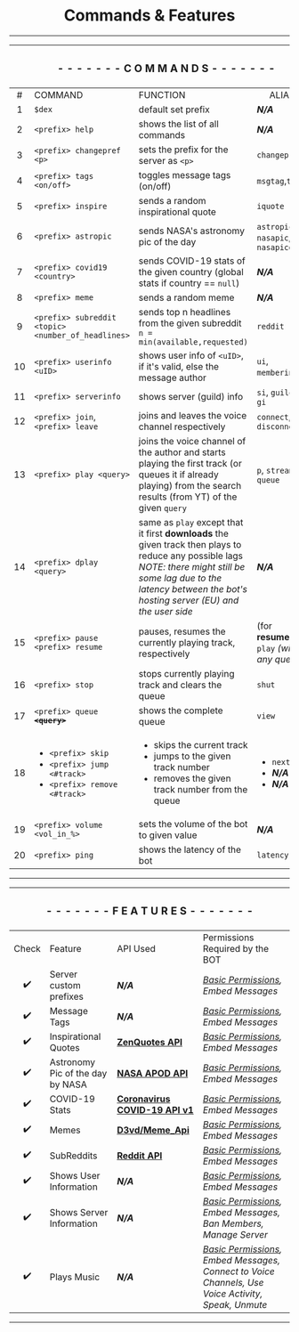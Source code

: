 <h1 align="center"> Commands & Features </h1>

___


<table align="center">
<thead>
<tr>
  <th colspan=4 align="center"><h3>- - - - - - -  C O M M A N D S  - - - - - - -</h3></th>
</tr>
</thead>
<tbody>
<tr>
<td align="center">#</td>
<td align="left">COMMAND</td>
<td align="left">FUNCTION</td>
<td align="center">ALIASES</td>
</tr>
<tr>
<td align="center">1</td>
<td align="left"><code>$dex</code></td>
<td align="left">default set prefix</td>
<td align="left"><i><b>N/A</b></i></td>
</tr>
<tr>
<td align="center">2</td>
<td align="left"><code>&lt;prefix&gt; help</code></td>
<td align="left">shows the list of all commands</td>
<td align="left"><i><b>N/A</b></i></td>
</tr>
<tr>
<td align="center">3</td>
<td align="left"><code>&lt;prefix&gt; changepref &lt;p&gt;</code></td>
<td align="left">sets the prefix for the server as <code>&lt;p&gt;</code></td>
<td align="left"><code>changeprefix</code></td>
</tr>
<tr>
<td align="center">4</td>
<td align="left"><code>&lt;prefix&gt; tags &lt;on/off&gt;</code></td>
<td align="left">toggles message tags (on/off)</td>
  <td align="left"><code>msgtag</code>,<code>tagging</code></td>
</tr>
<tr>
<td align="center">5</td>
<td align="left"><code>&lt;prefix&gt; inspire</code></td>
<td align="left">sends a random inspirational quote</td>
<td align="left"><code>iquote</code></td>
</tr>
<tr>
<td align="center">6</td>
<td align="left"><code>&lt;prefix&gt; astropic</code></td>
<td align="left">sends NASA's astronomy pic of the day</td>
<td align="left"><code>astropicotd</code>, <code>nasapic</code>, <code>nasapicotd</code></td>
</tr>
<tr>
<td align="center">7</td>
<td align="left"><code>&lt;prefix&gt; covid19 &lt;country&gt;</code></td>
<td align="left">sends COVID-19 stats of the given country (global stats if country == <code>null</code>)</td>
<td align="left"><i><b>N/A</b></i></td>
</tr>
<tr>
<td align="center">8</td>
<td align="left"><code>&lt;prefix&gt; meme</code></td>
<td align="left">sends a random meme</td>
<td align="left"><i><b>N/A</b></i></td>
</tr>
<tr>
<td align="center">9</td>
<td align="left"><code>&lt;prefix&gt; subreddit &lt;topic&gt; &lt;number_of_headlines&gt;</code></td>
<td align="left">sends top n headlines from the given subreddit</br><code>n = min(available,requested)</code></td>
<td align="left"><code>reddit</code></td>
</tr>
<tr>
<td align="center">10</td>
<td align="left"><code>&lt;prefix&gt; userinfo &lt;uID&gt;</code></td>
<td align="left">shows user info of <code>&lt;uID&gt;</code>, if it's valid, else the message author</td>
<td align="left"><code>ui</code>, <code>memberinfo</code>, <code>mi</code></td>
</tr>
<tr>
<td align="center">11</td>
<td align="left"><code>&lt;prefix&gt; serverinfo</code></td>
<td align="left">shows server (guild) info</td>
<td align="left"><code>si</code>, <code>guildinfo</code>, <code>gi</code></td>
</tr>
<tr>
<td align="center">12</td>
<td align="left"><code>&lt;prefix&gt; join</code>, <code>&lt;prefix&gt; leave</code></td>
<td align="left">joins and leaves the voice channel respectively</td>
<td align="left"><code>connect</code>, <code>disconnect</code></td>
</tr>
<tr>
<td align="center">13</td>
<td align="left"><code>&lt;prefix&gt; play &lt;query&gt;</code></td>
<td align="left">joins the voice channel of the author and starts playing the first track (or queues it if already playing) from the search results (from YT) of the given <code>query</code></td>
<td align="left"><code>p</code>, <code>stream</code>, <code>add</code>, <code>queue</code></td>
</tr>
<tr>
<td align="center">14</td>
<td align="left"><code>&lt;prefix&gt; dplay &lt;query&gt;</code></td>
<td align="left">same as <code>play</code> except that it first <b>downloads</b> the given track then plays to reduce any possible lags<br><i>NOTE: there might still be some lag due to the latency between the bot's hosting server (EU) and the user side</i></td>
<td align="left"><i><b>N/A</b></i></td>
</tr>
<tr>
<td align="center">15</td>
<td align="left"><code>&lt;prefix&gt; pause</code><br><code>&lt;prefix&gt; resume</code></td>
<td align="left">pauses, resumes the currently playing track, respectively</td>
<td align="left">(for <b>resume</b>):- <code>play</code> <i>(without any query)</i></td>
</tr>
<tr>
<td align="center">16</td>
<td align="left"><code>&lt;prefix&gt; stop</code></td>
<td align="left">stops currently playing track and clears the queue</td>
<td align="left"><code>shut</code></td>
</tr>
<tr>
<td align="center">17</td>
  <td align="left"><code>&lt;prefix&gt; queue <b><strike>&lt;query&gt;</strike></b></code></td>
<td align="left">shows the complete queue</td>
<td align="left"><code>view</code></td>
</tr>
<tr>
<td align="center">18</td>
<td align="left">
  <ul>
    <li><code>&lt;prefix&gt; skip </code></li>
    <li><code>&lt;prefix&gt; jump &lt;#track&gt;</code></li>
    <li><code>&lt;prefix&gt; remove &lt;#track&gt;</code></li>
  </ul>
</td>
<td align="left">
  <ul>
    <li>skips the current track</li>
    <li>jumps to the given track number</li>
    <li>removes the given track number from the queue</li>
  </ul>
</td>
<td align="left">
  <ul>
    <li><code>next</code></li>
    <li><b><i>N/A</i></b></li>
    <li><b><i>N/A</i></b></li>
  </ul>
</td>
</tr>
<tr>
<td align="center">19</td>
<td align="left"><code>&lt;prefix&gt; volume &lt;vol_in_%&gt;</code></td>
<td align="left">sets the volume of the bot to given value</td>
<td align="left"><b><i>N/A</i></b></td>
</tr>
<tr>
<td align="center">20</td>
<td align="left"><code>&lt;prefix&gt; ping</code></td>
<td align="left">shows the latency of the bot</td>
<td align="left"><code>latency</code></td>
</tr>
</tbody>
</table>




<!--|S. No.|COMMAND|FUNCTION|ALIASES|
|:-:|:-:|:-|:-:|
|1|`$dex`|default set prefix|N/A|
|2|`<prefix> help`|shows the list of all commands|N/A|
|3|`<prefix> changepref <p>`|sets the prefix for the server as `<p>`|`chngpref`|
|4|`<prefix> inspire`|sends a random inspirational quote|N/A|
|5|`<prefix> userinfo`|shows user info of the message author|`ui`, `memberinfo`, `mi`|
|6|`<prefix> userinfo <uID>`|shows user info of `<uID>` if it's valid else the message author|`ui`, `memberinfo`, `mi`|
|7|`<prefix> serverinfo`|shows server (guild) info|`si`, `guildinfo`, `gi`|
```
$dex                     - default set prefix;
<prefix> help            - shows the list of all commands;
<prefix> changepref <p>  - sets the prefix for the server as <p>;
<prefix> inspire         - sends an inspirational quote;
<prefix> userinfo        - shows user info of the message author;
<prefix> userinfo <uID>  - shows user info of <uID> if it's valid else the message author;
<prefix> serverinfo      - shows server (guild) info;
```
-->


___

<!--|Check|Feature|
|:-:|:-|
| ✔️ | Server custom prefixes |
| ✔️ | Message Tags |
| ✔️ | Inspirational Quotes |
| ✔️ | Astronomy Pic OTD by NASA |
| ✔️ | COVID 19 statistics |
| ✔️ | Memes |
| ✔️ | Shows User Information |
| ✔️ | Shows Server Information |
|    | Plays Music | -->


<table align = "center">
<thead>
<tr>
  <th colspan=4 align="center"><h3>- - - - - - -  F E A T U R E S  - - - - - - -</h3></th>
</tr>
</thead>
<tbody>
<tr>
<td align="center">Check</td>
<td align="left">Feature</td>
<td align="left">API Used</td>
<td align="left">Permissions Required by the BOT</td>
</tr>
<tr>
<td align="center"><g-emoji class="g-emoji" alias="heavy_check_mark" fallback-src="https://github.githubassets.com/images/icons/emoji/unicode/2714.png">✔️</g-emoji></td>
<td align="left">Server custom prefixes</td>
<td align="left"><i><b>N/A</b></i></td>
<td align="left"><i><a href="">Basic Permissions</a>, Embed Messages</i></td>
</tr>
<tr>
<td align="center"><g-emoji class="g-emoji" alias="heavy_check_mark" fallback-src="https://github.githubassets.com/images/icons/emoji/unicode/2714.png">✔️</g-emoji></td>
<td align="left">Message Tags</td>
<td align="left"><i><b>N/A</b></i></td>
<td align="left"><i><a href="">Basic Permissions</a>, Embed Messages</i></td>
</tr>
<tr>
<td align="center"><g-emoji class="g-emoji" alias="heavy_check_mark" fallback-src="https://github.githubassets.com/images/icons/emoji/unicode/2714.png">✔️</g-emoji></td>
<td align="left">Inspirational Quotes</td>
<td align="left"><a href="https://premium.zenquotes.io/zenquotes-documentation/"><b>ZenQuotes API</b></a></td>
<td align="left"><i><a href="">Basic Permissions</a>, Embed Messages</i></td>
</tr>
<tr>
<td align="center"><g-emoji class="g-emoji" alias="heavy_check_mark" fallback-src="https://github.githubassets.com/images/icons/emoji/unicode/2714.png">✔️</g-emoji></td>
<td align="left">Astronomy Pic of the day by NASA</td>
<td align="left"><a href="https://api.nasa.gov/"><b>NASA APOD API</b></a></td>
<td align="left"><i><a href="">Basic Permissions</a>, Embed Messages</i></td>
</tr>
<tr>
<td align="center"><g-emoji class="g-emoji" alias="heavy_check_mark" fallback-src="https://github.githubassets.com/images/icons/emoji/unicode/2714.png">✔️</g-emoji></td>
<td align="left">COVID-19 Stats</td>
<td align="left"><a href="https://documenter.getpostman.com/view/10808728/SzS8rjbc"><b>Coronavirus COVID-19 API v1</b></a></td>
<td align="left"><i><a href="">Basic Permissions</a>, Embed Messages</i></td>
</tr>
<tr>
<td align="center"><g-emoji class="g-emoji" alias="heavy_check_mark" fallback-src="https://github.githubassets.com/images/icons/emoji/unicode/2714.png">✔️</g-emoji></td>
<td align="left">Memes</td>
<td align="left"><a href="https://github.com/D3vd/Meme_Api"><b>D3vd/Meme_Api</b></a></td>
<td align="left"><i><a href="">Basic Permissions</a>, Embed Messages</i></td>
</tr>
<tr>
<td align="center"><g-emoji class="g-emoji" alias="heavy_check_mark" fallback-src="https://github.githubassets.com/images/icons/emoji/unicode/2714.png">✔️</g-emoji></td>
<td align="left">SubReddits</td>
<td align="left"><a href="https://www.reddit.com/dev/api/"><b>Reddit API</b></a></td>
<td align="left"><i><a href="">Basic Permissions</a>, Embed Messages</i></td>
</tr>
<tr>
<td align="center"><g-emoji class="g-emoji" alias="heavy_check_mark" fallback-src="https://github.githubassets.com/images/icons/emoji/unicode/2714.png">✔️</g-emoji></td>
<td align="left">Shows User Information</td>
<td align="left"><i><b>N/A</b></i></td>
<td align="left"><i><a href="">Basic Permissions</a>, Embed Messages</i></td>
</tr>
<tr>
<td align="center"><g-emoji class="g-emoji" alias="heavy_check_mark" fallback-src="https://github.githubassets.com/images/icons/emoji/unicode/2714.png">✔️</g-emoji></td>
<td align="left">Shows Server Information</td>
<td align="left"><i><b>N/A</b></i></td>
<td align="left"><i><a href="">Basic Permissions</a>, Embed Messages, Ban Members, Manage Server</i></td>
</tr>
<tr>
<td align="center"><g-emoji class="g-emoji" alias="heavy_check_mark" fallback-src="https://github.githubassets.com/images/icons/emoji/unicode/2714.png">✔️</g-emoji></td>
<td align="left">Plays Music</td>
<td align="left"><i><b>N/A</b></i></td>
<td align="left"><i><a href="">Basic Permissions</a>, Embed Messages, Connect to Voice Channels, Use Voice Activity, Speak, Unmute</i></td>
</tr>
</tbody>
</table>

___
